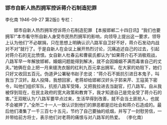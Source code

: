 ### 邯市自新人热烈拥军控诉蒋介石制造犯罪
李化南
1946-09-27
第2版()
专栏：

　　邯市自新人热烈拥军控诉蒋介石制造犯罪
    【本报邯郸二十四日讯】“我们也要拥军!”本市看守所自新人身受市民热烈拥军的影响，向领导上提出这一要求，领导上认为他们“不必献捐，只在思想上明确认识八路军自卫好不好，蒋介石发动内战对不对”就行了。于是自新人在会议上展开热烈讨论，沉痛追述自己的过去，引起对蒋介石的无比愤恨。女自新人杜春云和曹裴氏都认为“如果蒋介石不消极观战，八路军早一年解放邯郸，婚姻问题能得到解决，就不会因婚姻不满而毒害自己的丈夫。”她俩在会上把一月来缝洗衣服的红利九百元拿出拥军。在大家的劝阻下，她们只好又收回五百元。伪道尹公署秘书赵子忠说：“蒋介石不抵抗引进日本鬼子，叫我当了汉奸。敌人投降，我想回家，老蒋却给邯郸汉奸头子郭来芹、王寇英下密令，叫他们组织军队，抗拒八路军受降，又把我拉进去当副官，打八路军。自从我被俘到现在，在民主政府的宽大政策和教育下，我才知道自己是完全受了蒋介石的害。”王双眠认为“八路军要早点过来，生活早得到改善，就不会当土匪抢人，也就不会被押了。”全所二十一人一致认识到他们的罪恶都是旧社会和蒋介石造成的。最后他们凑集了一千三百七十五元，节约了自己要抽的纸烟，并写了一封慰劳信，一并带给前方将士，表示他们对老蒋的痛恨与对八路军的热爱。
                                                    （李化南）
